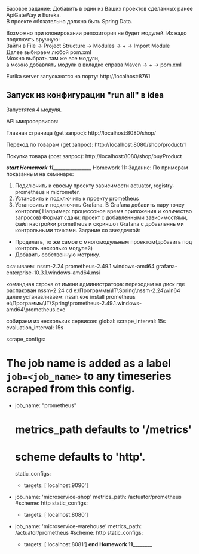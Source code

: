 Базовое задание:
Добавить в один из Ваших проектов сделанных ранее ApiGateWay и Eureka.\
В проекте обязательно должна быть Spring Data.


Возможно при клонировании репозитория не будет модулей. Их надо подключть вручную:\
Зайти в File -> Project Structure -> Modules -> + -> Import Module\
Далее выбираем любой pom.xml\
Можно выбрать там же все модули,\
а можно добавлять модули в вкладке справа Maven -> + -> pom.xml

Eurika server запускаются на порту:
http://localhost:8761

## Запуск из конфигурации "run all" в idea
Запустятся 4 модуля.

API микросервисов:

Главная страница (get запрос):  http://localhost:8080/shop/

Переход по товарам (get запрос): http://localhost:8080/shop/product/1

Покупка товара (post запрос): http://localhost:8080/shop/buyProduct

_________________________________start Homework 11_________________________________________________
Homework 11:
Задание: По примерам показанным на семинаре:
1) Подключить к своему проекту зависимости actuator, registry-prometheus и micrometer.
2) Установить и подключить к проекту prometheus
3) Установить и подключить Grafana. В Grafana добавить пару точеу контроля( Например: процессоное время приложения и количество запросов)
   Формат сдачи: проект с добавленными зависимостями, файл настройки prometheus и скриншот Grafana с добавленными контрольными точками.
   Задание со звездочкой:
- Проделать, то же самое с многомодульным проектом(добавить под контроль несколько модулей)
- Добавить собственную метрику.

скачиваем:
nssm-2.24
prometheus-2.49.1.windows-amd64
grafana-enterprise-10.3.1.windows-amd64.msi

командная строка от имени администратора:
    переходим на диск где распакован nssm-2.24 
    cd e:\Программы\IT\Spring\nssm-2.24\win64\
далее устанавливаем:
    nssm.exe install prometheus e:\Программы\IT\Spring\prometheus-2.49.1.windows-amd64\prometheus.exe


собираем из нескольких сервисов:
global:
scrape_interval: 15s
evaluation_interval: 15s

scrape_configs:
# The job name is added as a label `job=<job_name>` to any timeseries scraped from this config.
- job_name: "prometheus"

  # metrics_path defaults to '/metrics'
  # scheme defaults to 'http'.

  static_configs:
    - targets: ['localhost:9090']

- job_name: 'microservice-shop'
  metrics_path: /actuator/prometheus
  #scheme: http
  static_configs:
    - targets: ['localhost:8080']

- job_name: 'microservice-warehouse'
  metrics_path: /actuator/prometheus
  #scheme: http
  static_configs:
    - targets: ['localhost:8081']
________________________________end Homework 11________________________________________